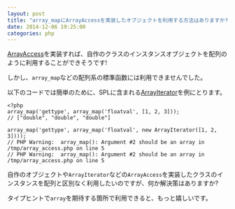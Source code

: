 ```yaml
---
layout: post
title: "array_mapにArrayAccessを実装したオブジェクトを利用する方法はありますか?"
date: 2014-12-06 19:25:00
categories: php
---
```

<p><a href="http://php.net/manual/class.arrayaccess.php" rel="nofollow">ArrayAccess</a>を実装すれば、自作のクラスのインスタンスオブジェクトを配列のように利用することができそうです!</p>

<p>しかし、<code>array_map</code>などの配列系の標準函数には利用できませんでした。</p>

<p>以下のコードでは簡単のために、SPLに含まれる<a href="http://php.net/manual/class.arrayiterator.php" rel="nofollow">ArrayIterator</a>を例にとります。</p>

<pre><code>&lt;?php
array_map('gettype', array_map('floatval', [1, 2, 3]));
// ["double", "double", "double"]

array_map('gettype', array_map('floatval', new ArrayIterator([1, 2, 3])));
// PHP Warning:  array_map(): Argument #2 should be an array in /tmp/array_access.php on line 5
// PHP Warning:  array_map(): Argument #2 should be an array in /tmp/array_access.php on line 5
</code></pre>

<p>自作のオブジェクトや<code>ArrayIterator</code>などの<code>ArrayAccess</code>を実装したクラスのインスタンスを配列と区別なく利用したいのですが、何か解決策はありますか?</p>

<p>タイプヒントで<code>array</code>を期待する箇所で利用できると、もっと嬉しいです。</p>
